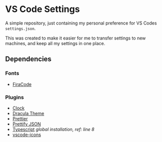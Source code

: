 # VS Code Settings

A simple repository, just containing my personal preference for VS Codes `settings.json`.

This was created to make it easier for me to transfer settings to new machines, and keep all my settings in one place.

## Dependencies

### Fonts
- [FiraCode](https://www.github.com/tonsky/FiraCode)

### Plugins
- [Clock](https://marketplace.visualstudio.com/items?itemName=angelo-breuer.clock)
- [Dracula Theme](https://github.com/dracula/visual-studio-code)
- [Prettier](https://github.com/prettier/prettier-vscode)
- [Prettify JSON](https://marketplace.visualstudio.com/items?itemName=mohsen1.prettify-json)
- [Typescript](https://github.com/microsoft/typescript) _global installation, ref: line 8_
- [vscode-icons](https://github.com/vscode-icons/vscode-icons)
